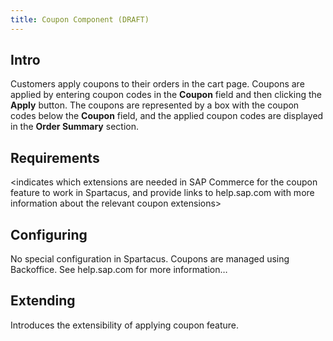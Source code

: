 ```yaml
---
title: Coupon Component (DRAFT)
---
```


## Intro
Customers apply coupons to their orders in the cart page. Coupons are applied by entering coupon codes in the **Coupon** field and then clicking the **Apply** button. The coupons are represented by a box with the coupon codes below the **Coupon** field, and the applied coupon codes are displayed in the **Order Summary** section. 

## Requirements
<indicates which extensions are needed in SAP Commerce for the coupon feature to work in Spartacus, and provide links to help.sap.com with more information about the relevant coupon extensions>

## Configuring
No special configuration in Spartacus.
Coupons are managed using Backoffice. See help.sap.com for more information…

## Extending
Introduces the extensibility of applying coupon feature. 

